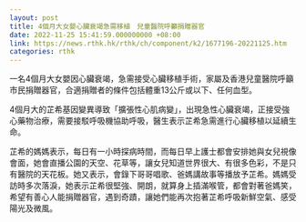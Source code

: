 ```yaml
---
layout: post
title: 4個月大女嬰心臟衰竭急需移植　兒童醫院呼籲捐贈器官
date: 2022-11-25 15:41:59.000000000 +08:00
link: https://news.rthk.hk/rthk/ch/component/k2/1677196-20221125.htm
categories: rthk
---
```


一名4個月大女嬰因心臟衰竭，急需接受心臟移植手術，家屬及香港兒童醫院呼籲市民捐贈器官，合適捐贈者的條件包括體重13公斤或以下、任何血型。

4個月大的芷希基因變異導致「擴張性心肌病變」，出現急性心臟衰竭，正接受強心藥物治療，需要接駁呼吸機協助呼吸，醫生表示芷希急需進行心臟移植以延續生命。

芷希的媽媽表示，每日有一小時探病時間，而每日早上護士都會安排她與女兒視像會面，她會直播公園的天空、花草等，讓女兒知道世界很大、有很多色彩，不是只有醫院的天花板。她又表示，會錄下哥哥唱歌、爸媽講故事等播放予芷希。媽媽受訪時多次落淚，她表示芷希很堅強、開朗，就算身上插滿喉管，都會對著爸媽笑，希望有善心人能捐贈器官，遇到奇蹟，讓她們能再次抱著芷希呼吸新鮮空氣、感受陽光及微風。

